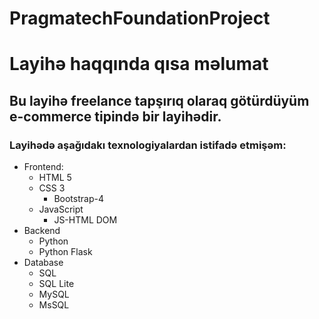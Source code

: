 # PragmatechFoundationProject
# Layihə haqqında qısa məlumat
## Bu layihə freelance tapşırıq olaraq götürdüyüm e-commerce  tipində bir layihədir.
### Layihədə aşağıdakı texnologiyalardan istifadə etmişəm:
- Frontend:
  - HTML 5
  - CSS 3
    - Bootstrap-4
  - JavaScript
    - JS-HTML DOM
- Backend
  - Python
  - Python Flask
- Database
  - SQL
  - SQL Lite
  - MySQL
  - MsSQL
